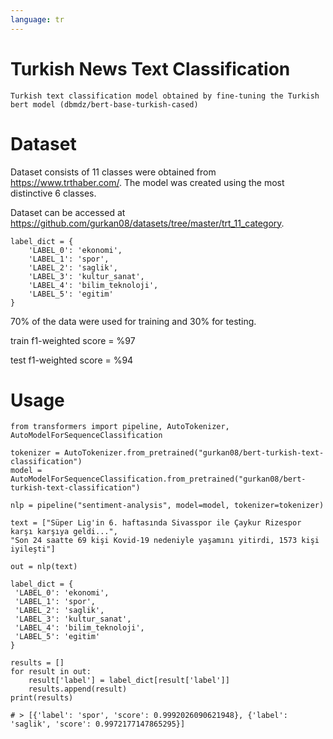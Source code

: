 ```yaml
---
language: tr
---
```

# Turkish News Text Classification

    Turkish text classification model obtained by fine-tuning the Turkish bert model (dbmdz/bert-base-turkish-cased)

# Dataset

Dataset consists of 11 classes were obtained from https://www.trthaber.com/. The model was created using the most distinctive 6 classes.

Dataset can be accessed at https://github.com/gurkan08/datasets/tree/master/trt_11_category.

    label_dict = {
        'LABEL_0': 'ekonomi',
        'LABEL_1': 'spor',
        'LABEL_2': 'saglik',
        'LABEL_3': 'kultur_sanat',
        'LABEL_4': 'bilim_teknoloji',
        'LABEL_5': 'egitim'
    }

70% of the data were used for training and 30% for testing.

train f1-weighted score = %97

test f1-weighted score = %94

# Usage

    from transformers import pipeline, AutoTokenizer, AutoModelForSequenceClassification

    tokenizer = AutoTokenizer.from_pretrained("gurkan08/bert-turkish-text-classification")
    model = AutoModelForSequenceClassification.from_pretrained("gurkan08/bert-turkish-text-classification")

    nlp = pipeline("sentiment-analysis", model=model, tokenizer=tokenizer)

    text = ["Süper Lig'in 6. haftasında Sivasspor ile Çaykur Rizespor karşı karşıya geldi...",
    "Son 24 saatte 69 kişi Kovid-19 nedeniyle yaşamını yitirdi, 1573 kişi iyileşti"]

    out = nlp(text)
    
    label_dict = {
     'LABEL_0': 'ekonomi',
     'LABEL_1': 'spor',
     'LABEL_2': 'saglik',
     'LABEL_3': 'kultur_sanat',
     'LABEL_4': 'bilim_teknoloji',
     'LABEL_5': 'egitim'
    }

    results = []
    for result in out:
        result['label'] = label_dict[result['label']]
        results.append(result)
    print(results)

    # > [{'label': 'spor', 'score': 0.9992026090621948}, {'label': 'saglik', 'score': 0.9972177147865295}]
    
    
    
